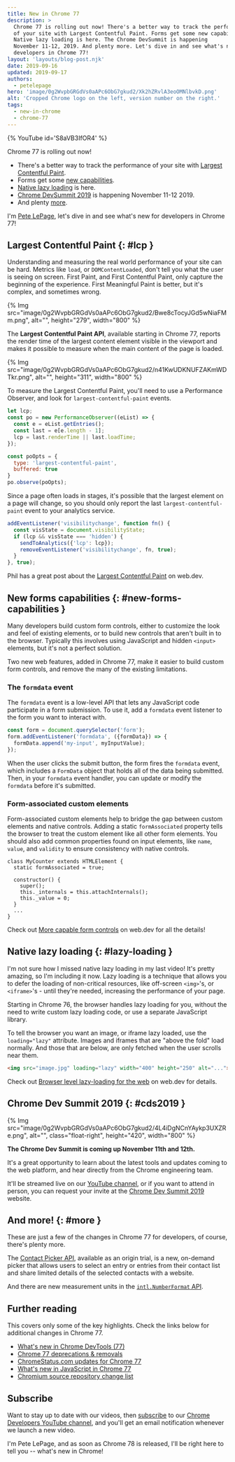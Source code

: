 ```yaml
---
title: New in Chrome 77
description: >
  Chrome 77 is rolling out now! There's a better way to track the performance
  of your site with Largest Contentful Paint. Forms get some new capabilities.
  Native lazy loading is here. The Chrome DevSummit is happening
  November 11-12, 2019. And plenty more. Let's dive in and see what's new for
  developers in Chrome 77!
layout: 'layouts/blog-post.njk'
date: 2019-09-16
updated: 2019-09-17
authors:
  - petelepage
hero: 'image/0g2WvpbGRGdVs0aAPc6ObG7gkud2/Xk2hZRvlA3eoOMNlbvkD.png'
alt: 'Cropped Chrome logo on the left, version number on the right.'
tags:
  - new-in-chrome
  - chrome-77
---
```


{% YouTube id='S8aVB3IfOR4' %}

Chrome 77 is rolling out now!

* There's a better way to track the performance of your site with
  [Largest Contentful Paint](#lcp).
* Forms get some [new capabilities](#new-forms-capabilities).
* [Native lazy loading](#lazy-loading) is here.
* [Chrome DevSummit 2019](#cds2019) is happening November 11-12 2019.
* And plenty [more](#more).

I'm [Pete LePage](https://twitter.com/petele), let's dive in and see what's
new for developers in Chrome 77!

## Largest Contentful Paint {: #lcp }

Understanding and measuring the real world performance of your site can be hard.
Metrics like `load`, or `DOMContentLoaded`, don't tell you what the user is
seeing on screen. First Paint, and First Contentful Paint, only capture the
beginning of the experience. First Meaningful Paint is better, but it's
complex, and sometimes wrong.

{% Img src="image/0g2WvpbGRGdVs0aAPc6ObG7gkud2/Bwe8cTocyJGd5wNiaFMm.png", alt="", height="279", width="800" %}

The **Largest Contentful Paint API**, available starting in Chrome 77, reports
the render time of the largest content element visible in the viewport and
makes it possible to measure when the main content of the page is loaded.

{% Img src="image/0g2WvpbGRGdVs0aAPc6ObG7gkud2/n41KwUDKNUFZAKmWDTkr.png", alt="", height="311", width="800" %}

To measure the Largest Contentful Paint, you'll need to use a Performance
Observer, and look for `largest-contentful-paint` events.

```js
let lcp;
const po = new PerformanceObserver((eList) => {
  const e = eList.getEntries();
  const last = e[e.length - 1];
  lcp = last.renderTime || last.loadTime;
});

const poOpts = {
  type: 'largest-contentful-paint',
  buffered: true
}
po.observe(poOpts);
```

Since a page often loads in stages, it's possible that the largest element
on a page will change, so you should only report the last
`largest-contentful-paint` event to your analytics service.

```js
addEventListener('visibilitychange', function fn() {
  const visState = document.visibilityState;
  if (lcp && visState === 'hidden') {
    sendToAnalytics({'lcp': lcp});
    removeEventListener('visibilitychange', fn, true);
  }
}, true);
```

Phil has a great post about the [Largest Contentful Paint][lcp] on web.dev.

[lcp]: https://web.dev/largest-contentful-paint/

## New forms capabilities {: #new-forms-capabilities }

Many developers build custom form controls, either to customize the look and
feel of existing elements, or to build new controls that aren't built in to
the browser. Typically this involves using JavaScript and hidden `<input>`
elements, but it's not a perfect solution.

Two new web features, added in Chrome 77, make it easier to build custom form
controls, and remove  the many of the existing limitations.

### The `formdata` event

The `formdata` event is a low-level API that lets any JavaScript code
participate in a form submission. To use it, add a `formdata` event listener
to the form you want to interact with.

```js
const form = document.querySelector('form');
form.addEventListener('formdata', ({formData}) => {
  formData.append('my-input', myInputValue);
});
```

When the user clicks the submit button, the form fires the `formdata` event,
which includes a `FormData` object that holds all of the data being submitted.
Then, in your `formdata` event handler, you can update or modify the
`formdata` before it's submitted.

### Form-associated custom elements

Form-associated custom elements help to bridge the gap between custom elements
and native controls. Adding a static `formAssociated` property tells the browser
to treat the custom element like all other form elements. You should also add
common properties found on input elements, like `name`, `value`, and `validity`
to ensure consistency with native controls.

```js/1
class MyCounter extends HTMLElement {
  static formAssociated = true;

  constructor() {
    super();
    this._internals = this.attachInternals();
    this._value = 0;
  }
  ...
}
```

Check out [More capable form controls][wd-forms] on web.dev for all the
details!

[wd-forms]: https://web.dev/more-capable-form-controls/

## Native lazy loading {: #lazy-loading }

I'm not sure how I missed native lazy loading in my last video! It's pretty
amazing, so I'm including it now. Lazy loading is a technique that allows
you to defer the loading of non-critical resources, like off-screen `<img>`'s,
or `<iframe>`'s - until they're needed, increasing the performance of your page.

Starting in Chrome 76, the browser handles lazy loading for you, without the
need to write custom lazy loading code, or use a separate JavaScript library.

To tell the browser you want an image, or iframe lazy loaded, use the
`loading="lazy"` attribute. Images and iframes that are "above the fold"
load normally. And those that are below, are only fetched when the user
scrolls near them.

```html
<img src="image.jpg" loading="lazy" width="400" height="250" alt="...">
```

Check out [Browser level lazy-loading for the web][wd-lazy] on web.dev for details.

[wd-lazy]: https://web.dev/browser-level-image-lazy-loading/

## Chrome Dev Summit 2019 {: #cds2019 }

{% Img src="image/0g2WvpbGRGdVs0aAPc6ObG7gkud2/4L4iDgNCnYAykp3UXZRe.png", alt="", class="float-right", height="420", width="800" %}

**The Chrome Dev Summit is coming up November 11th and 12th.**

It's a great opportunity to learn about the latest tools and updates coming
to the web platform, and hear directly from the Chrome engineering team.

It'll be streamed live on our
[YouTube channel](https://youtube.com/user/ChromeDevelopers/), or if you want
to attend in person, you can request your invite at the
[Chrome Dev Summit 2019](/devsummit/) website.

## And more! {: #more }

These are just a few of the changes in Chrome 77 for developers, of course,
there's plenty more.

The [Contact Picker API](https://developers.google.com/web/updates/2019/08/contact-picker), available as an
origin trial, is a new, on-demand picker that allows users to select an entry
or entries from their contact list and share limited details of the selected
contacts with a website.

And there are new measurement units in the
[`intl.NumberFormat` API](https://v8.dev/features/intl-numberformat).

## Further reading

This covers only some of the key highlights. Check the links below for
additional changes in Chrome 77.

* [What's new in Chrome DevTools (77)](/blog/new-in-devtools-77)
* [Chrome 77 deprecations & removals](https://developers.google.com/web/updates/2019/08/chrome-77-deps-rems)
* [ChromeStatus.com updates for Chrome 77](https://www.chromestatus.com/features#milestone%3D77)
* [What's new in JavaScript in Chrome 77](https://v8.dev/blog/v8-release-77)
* [Chromium source repository change list](https://chromium.googlesource.com/chromium/src/+log/76.0.3809.88..77.0.3865.75)

## Subscribe

Want to stay up to date with our videos, then [subscribe](https://goo.gl/6FP1a5)
to our [Chrome Developers YouTube channel](https://www.youtube.com/user/ChromeDevelopers/),
and you'll get an email notification whenever we launch a new video.

I'm Pete LePage, and as soon as Chrome 78 is released, I'll be right
here to tell you -- what's new in Chrome!
